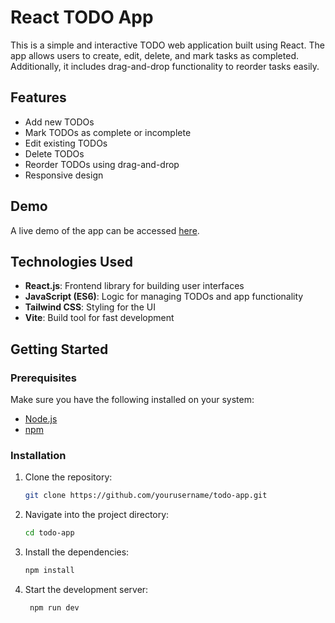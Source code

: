 # React TODO App

This is a simple and interactive TODO web application built using React. The app allows users to create, edit, delete, and mark tasks as completed. Additionally, it includes drag-and-drop functionality to reorder tasks easily.

## Features

- Add new TODOs
- Mark TODOs as complete or incomplete
- Edit existing TODOs
- Delete TODOs
- Reorder TODOs using drag-and-drop
- Responsive design

## Demo

A live demo of the app can be accessed [here](#).

## Technologies Used

- **React.js**: Frontend library for building user interfaces
- **JavaScript (ES6)**: Logic for managing TODOs and app functionality
- **Tailwind CSS**: Styling for the UI
- **Vite**: Build tool for fast development

## Getting Started

### Prerequisites

Make sure you have the following installed on your system:

- [Node.js](https://nodejs.org/en/download/)
- [npm](https://www.npmjs.com/get-npm)

### Installation

1. Clone the repository:

   ```bash
   git clone https://github.com/yourusername/todo-app.git
   ```
2. Navigate into the project directory:
   ```bash
   cd todo-app
   ```
3. Install the dependencies:
    ```bash
    npm install
    ```
4. Start the development server:
   ```bash
    npm run dev
   ```
